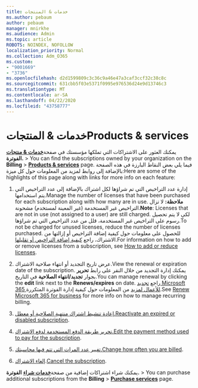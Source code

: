 ```yaml
---
title: خدمات & المنتجات
ms.author: pebaum
author: pebaum
manager: mnirkhe
ms.audience: Admin
ms.topic: article
ROBOTS: NOINDEX, NOFOLLOW
localization_priority: Normal
ms.collection: Adm_O365
ms.custom:
- "9001669"
- "3736"
ms.openlocfilehash: d2d1599809c3c36c9a46e47a3caf3ccf32c38c8c
ms.sourcegitcommit: 631cbb5f03e5371f0995e976536d24e9d13746c3
ms.translationtype: MT
ms.contentlocale: ar-SA
ms.lasthandoff: 04/22/2020
ms.locfileid: "43758777"
---
```

# <a name="products--services"></a><span data-ttu-id="05195-102">خدمات & المنتجات</span><span class="sxs-lookup"><span data-stu-id="05195-102">Products & services</span></span>

<span data-ttu-id="05195-103">يمكنك العثور على الاشتراكات التي تملكها مؤسستك في صفحة[**خدمات & منتجات**](https://go.microsoft.com/fwlink/p/?linkid=842054) **الفوترة.** > </span><span class="sxs-lookup"><span data-stu-id="05195-103">You can find the subscriptions owned by your organization on the **Billing** > [**Products & services**](https://go.microsoft.com/fwlink/p/?linkid=842054) page.</span></span> <span data-ttu-id="05195-104">فيما يلي بعض النقاط البارزة في هذه الصفحة بالإضافة إلى روابط لمزيد من المعلومات حول كل ميزة:</span><span class="sxs-lookup"><span data-stu-id="05195-104">Here are some of the highlights of this page along with links for more info on each feature:</span></span>

1. <span data-ttu-id="05195-105">إدارة عدد التراخيص التي تم شراؤها لكل اشتراك بالإضافة إلى عدد التراخيص التي يتم استخدامها.</span><span class="sxs-lookup"><span data-stu-id="05195-105">Manage the number of licenses that have been purchased for each subscription along with how many are in use.</span></span>  <span data-ttu-id="05195-106">**ملاحظة:** لا تزال التراخيص غير المستخدمة (غير المعينة لمستخدم) مشحونة.</span><span class="sxs-lookup"><span data-stu-id="05195-106">**Note**: Licenses that are not in use (not assigned to a user) are still charged.</span></span>  <span data-ttu-id="05195-107">لكي لا يتم تحصيل رسوم على التراخيص غير المستخدمة، قلل من عدد التراخيص التي تم شراؤها.</span><span class="sxs-lookup"><span data-stu-id="05195-107">To not be charged for unused licenses, reduce the number of licenses purchased.</span></span> <span data-ttu-id="05195-108">للحصول على معلومات حول كيفية إضافة التراخيص أو إزالتها من الاشتراك، راجع [كيفية إضافة التراخيص أو تقليلها](https://docs.microsoft.com/alchemyinsights/how-to-add-or-reduce-licenses).</span><span class="sxs-lookup"><span data-stu-id="05195-108">For information on how to add or remove licenses from a subscription, see [How to add or reduce licenses](https://docs.microsoft.com/alchemyinsights/how-to-add-or-reduce-licenses).</span></span>

2. <span data-ttu-id="05195-109">عرض تاريخ التجديد أو انتهاء صلاحية الاشتراك.</span><span class="sxs-lookup"><span data-stu-id="05195-109">View the renewal or expiration date of the subscription.</span></span>  <span data-ttu-id="05195-110">يمكنك إدارة التجديد من خلال النقر على رابط **تحرير** بجوار **تجديد/انتهاء الصلاحية** في التاريخ.</span><span class="sxs-lookup"><span data-stu-id="05195-110">You can manage renewal by clicking the **edit** link next to the **Renews/expires** on date.</span></span>  <span data-ttu-id="05195-111">راجع [تجديد Microsoft 365 للأعمال لمزيد](https://go.microsoft.com/fwlink/?linkid=2119216) من المعلومات حول كيفية إدارة الفوترة المتكررة.</span><span class="sxs-lookup"><span data-stu-id="05195-111">See [Renew Microsoft 365 for business](https://go.microsoft.com/fwlink/?linkid=2119216) for more info on how to manage recurring billing.</span></span>

3. <span data-ttu-id="05195-112">[إعادة تنشيط اشتراك منتهية الصلاحية أو معطل.](https://go.microsoft.com/fwlink/?linkid=2117519)</span><span class="sxs-lookup"><span data-stu-id="05195-112">[Reactivate an expired or disabled subscription](https://go.microsoft.com/fwlink/?linkid=2117519).</span></span>

4. <span data-ttu-id="05195-113">[تحرير طريقة الدفع المستخدمة لدفع الاشتراك.](https://go.microsoft.com/fwlink/?linkid=2117167)</span><span class="sxs-lookup"><span data-stu-id="05195-113">[Edit the payment method used to pay for the subscription](https://go.microsoft.com/fwlink/?linkid=2117167).</span></span>

5. <span data-ttu-id="05195-114">[تغيير عدد المرات التي تتم فيها محاسبتك.](https://go.microsoft.com/fwlink/?linkid=2119112)</span><span class="sxs-lookup"><span data-stu-id="05195-114">[Change how often you are billed](https://go.microsoft.com/fwlink/?linkid=2119112).</span></span>

6. <span data-ttu-id="05195-115">[إلغاء الاشتراك](https://go.microsoft.com/fwlink/?linkid=2119113).</span><span class="sxs-lookup"><span data-stu-id="05195-115">[Cancel the subscription](https://go.microsoft.com/fwlink/?linkid=2119113).</span></span>

<span data-ttu-id="05195-116">يمكنك شراء اشتراكات إضافية من صفحة[**خدمات شراء**](https://go.microsoft.com/fwlink/p/?linkid=868433) **الفوترة.** > </span><span class="sxs-lookup"><span data-stu-id="05195-116">You can purchase additional subscriptions from the **Billing** > [**Purchase services**](https://go.microsoft.com/fwlink/p/?linkid=868433) page.</span></span>
